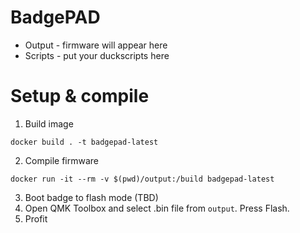 # BadgePAD

* Output - firmware will appear here
* Scripts - put your duckscripts here

# Setup & compile

1. Build image

```
docker build . -t badgepad-latest 
```

2. Compile firmware

```
docker run -it --rm -v $(pwd)/output:/build badgepad-latest
```

3. Boot badge to flash mode (TBD)
4. Open QMK Toolbox and select .bin file from `output`. Press Flash.
5. Profit
